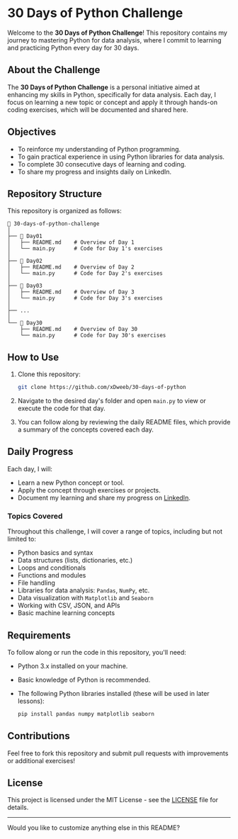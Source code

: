 # 30 Days of Python Challenge

Welcome to the **30 Days of Python Challenge**! This repository contains my journey to mastering Python for data analysis, where I commit to learning and practicing Python every day for 30 days.

## About the Challenge

The **30 Days of Python Challenge** is a personal initiative aimed at enhancing my skills in Python, specifically for data analysis. Each day, I focus on learning a new topic or concept and apply it through hands-on coding exercises, which will be documented and shared here.

## Objectives

- To reinforce my understanding of Python programming.
- To gain practical experience in using Python libraries for data analysis.
- To complete 30 consecutive days of learning and coding.
- To share my progress and insights daily on LinkedIn.

## Repository Structure

This repository is organized as follows:

```
📂 30-days-of-python-challenge
│
├── 📁 Day01
│   ├── README.md    # Overview of Day 1
│   └── main.py      # Code for Day 1's exercises
│
├── 📁 Day02
│   ├── README.md    # Overview of Day 2
│   └── main.py      # Code for Day 2's exercises
│
├── 📁 Day03
│   ├── README.md    # Overview of Day 3
│   └── main.py      # Code for Day 3's exercises
│
├── ... 
│
└── 📁 Day30
    ├── README.md    # Overview of Day 30
    └── main.py      # Code for Day 30's exercises
```

## How to Use

1. Clone this repository:

    ```bash
    git clone https://github.com/xDweeb/30-days-of-python
    ```

2. Navigate to the desired day's folder and open `main.py` to view or execute the code for that day.

3. You can follow along by reviewing the daily README files, which provide a summary of the concepts covered each day.

## Daily Progress

Each day, I will:

- Learn a new Python concept or tool.
- Apply the concept through exercises or projects.
- Document my learning and share my progress on [LinkedIn](https://linkedin.com/in/yourprofile).

### Topics Covered

Throughout this challenge, I will cover a range of topics, including but not limited to:

- Python basics and syntax
- Data structures (lists, dictionaries, etc.)
- Loops and conditionals
- Functions and modules
- File handling
- Libraries for data analysis: `Pandas`, `NumPy`, etc.
- Data visualization with `Matplotlib` and `Seaborn`
- Working with CSV, JSON, and APIs
- Basic machine learning concepts

## Requirements

To follow along or run the code in this repository, you'll need:

- Python 3.x installed on your machine.
- Basic knowledge of Python is recommended.
- The following Python libraries installed (these will be used in later lessons):

    ```bash
    pip install pandas numpy matplotlib seaborn
    ```

## Contributions

Feel free to fork this repository and submit pull requests with improvements or additional exercises!

## License

This project is licensed under the MIT License - see the [LICENSE](LICENSE) file for details.

---

Would you like to customize anything else in this README?